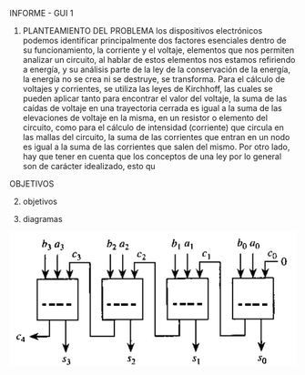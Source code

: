 INFORME - GUI 1

1. PLANTEAMIENTO DEL PROBLEMA
los dispositivos electrónicos podemos identificar
principalmente dos factores esenciales dentro de su
funcionamiento, la corriente y el voltaje, elementos que nos
permiten analizar un circuito, al hablar de estos elementos nos
estamos refiriendo a energía, y su análisis parte de la ley de la
conservación de la energía, la energía no se crea ni se destruye,
se transforma.
Para el cálculo de voltajes y corrientes, se utiliza las leyes de
Kirchhoff, las cuales se pueden aplicar tanto para encontrar el
valor del voltaje, la suma de las caídas de voltaje en una
trayectoria cerrada es igual a la suma de las elevaciones de
voltaje en la misma, en un resistor o elemento del circuito, como
para el cálculo de intensidad (corriente) que circula en las
mallas del circuito, la suma de las corrientes que entran en un
nodo es igual a la suma de las corrientes que salen del mismo.
Por otro lado, hay que tener en cuenta que los conceptos de
una ley por lo general son de carácter idealizado, esto qu


OBJETIVOS

2. objetivos

3. diagramas


![](https://github.com/doalulema/LABC/blob/master/img/sumador%20completo.jpg)


